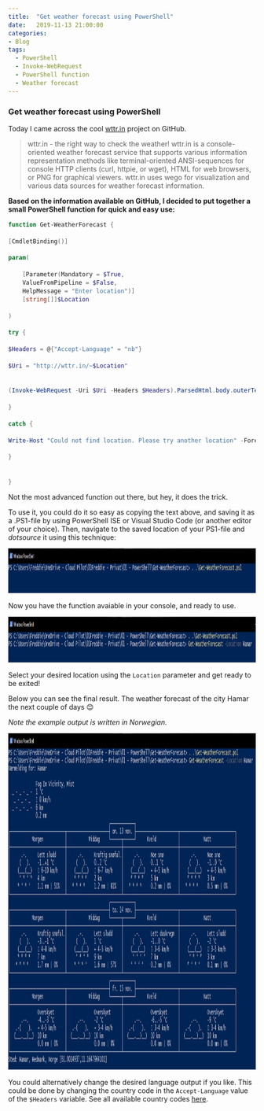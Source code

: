 ```yaml
---
title:  "Get weather forecast using PowerShell"
date:   2019-11-13 21:00:00
categories: 
- Blog
tags:
  - PowerShell
  - Invoke-WebRequest
  - PowerShell function
  - Weather forecast
---
```


### Get weather forecast using PowerShell

Today I came across the cool [wttr.in](<https://github.com/chubin/wttr.in>) project on GitHub.

>wttr.in - the right way to check the weather!
wttr.in is a console-oriented weather forecast service that supports various information representation methods like terminal-oriented ANSI-sequences for console HTTP clients (curl, httpie, or wget), HTML for web browsers, or PNG for graphical viewers. wttr.in uses wego for visualization and various data sources for weather forecast information.


**Based on the information available on GitHub, I decided to put together a small PowerShell function for quick and easy use:**



````powershell
function Get-WeatherForecast {

[CmdletBinding()]

param(
  
    [Parameter(Mandatory = $True, 
    ValueFromPipeline = $False, 
    HelpMessage = "Enter location")]
    [string[]]$Location

)

try {

$Headers = @{"Accept-Language" = "nb"}

$Uri = "http://wttr.in/~$Location"


(Invoke-WebRequest -Uri $Uri -Headers $Headers).ParsedHtml.body.outerText

}

catch {

Write-Host "Could not find location. Please try another location" -ForegroundColor Yellow

}


}
````
Not the most advanced function out there, but hey, it does the trick.

To use it, you could do it so easy as copying the text above, and saving it as a .PS1-file by using PowerShell ISE or Visual Studio Code (or another editor of your choice).
Then, navigate to the saved location of your PS1-file and *dotsource* it using this technique:

<img src= "/assets/images/WeatherForecast/DOT.PNG" width="1335" height="91"/>


Now you have the function avaiable in your console, and ready to use.

<img src= "/assets/images/WeatherForecast/READY.PNG" width="1362" height="93"/>

Select your desired location using the ````Location```` parameter and get ready to be exited!

Below you can see the final result. The weather forecast of the city Hamar the next couple of days :blush:

*Note the example output is written in Norwegian.*

<img src= "/assets/images/WeatherForecast/FINAL.PNG" width="1356" height="684"/>


You could alternatively change the desired language output if you like. This could be done by changing the country code  in the ````Accept-Language```` value of the ````$Headers```` variable. See all available country codes [here](http://wttr.in/:translation).




























